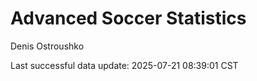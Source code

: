 # Advanced Soccer Statistics
Denis Ostroushko

<!-- gfm -->

Last successful data update: 2025-07-21 08:39:01 CST
